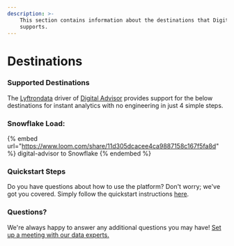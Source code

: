 ```yaml
---
description: >-
    This section contains information about the destinations that Digital Advisor
    supports.
---
```


# Destinations

### Supported Destinations

The [Lyftrondata](https://www.lyftrondata.com/) driver of [Digital Advisor](https://www.lyftrondata.com/integration/digital-advisor/) provides support for the below destinations for instant analytics with no engineering in just 4 simple steps.

### Snowflake Load:

{% embed url="https://www.loom.com/share/11d305dcacee4ca9887158c167f5fa8d" %}
digital-advisor to Snowflake
{% endembed %}

### Quickstart Steps

Do you have questions about how to use the platform? Don't worry; we've got you covered. Simply follow the quickstart instructions [here](../../../quickstart-steps.md).

### Questions? <a href="#questions" id="questions"></a>

We're always happy to answer any additional questions you may have! [Set up a meeting with our data experts.](https://www.lyftrondata.com/book-a-meeting/)
